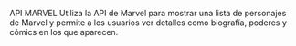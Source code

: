 
API MARVEL
Utiliza la API de Marvel para mostrar una lista de personajes de Marvel y permite a los usuarios ver detalles como biografía, poderes y cómics en los que aparecen.
